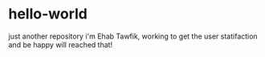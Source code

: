 # hello-world
just another repository
i'm Ehab Tawfik, working to get the user statifaction and be happy will reached that!

